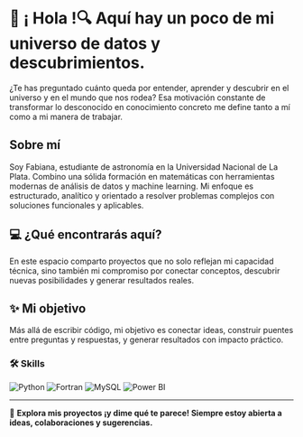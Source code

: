 # 👋 ¡ Hola !🔍 Aquí hay un poco de mi universo de datos y descubrimientos.

¿Te has preguntado cuánto queda por entender, aprender y descubrir en el universo y en el mundo que nos rodea? Esa motivación constante de transformar lo desconocido en conocimiento concreto me define tanto a mí como a mi manera de trabajar.
## Sobre mí  
Soy Fabiana, estudiante de astronomía en la Universidad Nacional de La Plata. Combino una sólida formación en matemáticas con herramientas modernas de análisis de datos y machine learning. Mi enfoque es estructurado, analítico y orientado a resolver problemas complejos con soluciones funcionales y aplicables.  
## 💻 ¿Qué encontrarás aquí?  
En este espacio comparto proyectos que no solo reflejan mi capacidad técnica, sino también mi compromiso por conectar conceptos, descubrir nuevas posibilidades y generar resultados reales.  
## ✨ Mi objetivo
Más allá de escribir código, mi objetivo es conectar ideas, construir puentes entre preguntas y respuestas, y generar resultados con impacto práctico.


### 🛠 Skills  
![Python](https://img.shields.io/badge/-Python-3776AB?logo=python&logoColor=white&style=flat)
![Fortran](https://img.shields.io/badge/-Fortran-734F96?logo=fortran&logoColor=white&style=flat)
![MySQL](https://img.shields.io/badge/-MySQL-4479A1?logo=mysql&logoColor=white&style=flat)
![Power BI](https://img.shields.io/badge/-Power%20BI-F2C811?logo=powerbi&logoColor=black&style=flat)

---

🤝 **Explora mis proyectos ¡y dime qué te parece! Siempre estoy abierta a ideas, colaboraciones y sugerencias.**


